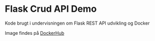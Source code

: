 # Flask Crud API Demo

Kode brugt i undervisningen om Flask REST API udvikling og Docker

Image findes på [DockerHub](https://hub.docker.com/r/clbo/flask_crud_demo)


